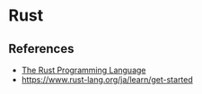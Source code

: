 # Rust
## References
- [The Rust Programming Language](https://doc.rust-lang.org/book/)
- https://www.rust-lang.org/ja/learn/get-started
